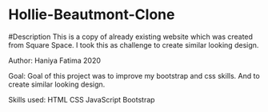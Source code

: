 # Hollie-Beautmont-Clone
#Description
This is a copy of already existing website which was created from  Square Space. I took this as challenge to create similar looking design.

Author:
Haniya Fatima 2020

Goal: 
Goal of this project was to improve my bootstrap and css skills. And to create similar looking design.

Skills used:
HTML
CSS
JavaScript
Bootstrap
